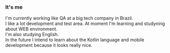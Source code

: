 ### 
<h3>It's me</h3>
I'm currently working like QA at a big tech company in Brazil.<br>
I like a lot development and test area. At moment I'm learning and studyning about WEB environment. <br>I'm also studying English.<br>
In the future I intend to learn about the Kotlin language and mobile development because it looks really nice.

<!--
**leonardoraupp/LeonardoRaupp** is a ✨ _special_ ✨ repository because its `README.md` (this file) appears on your GitHub profile.

Here are some ideas to get you started:

- 🔭 I’m currently working on ...
- 🌱 I’m currently learning ...
- 👯 I’m looking to collaborate on ...
- 🤔 I’m looking for help with ...
- 💬 Ask me about ...
- 📫 How to reach me: ...
- 😄 Pronouns: ...
- ⚡ Fun fact: ...
-->








